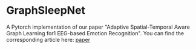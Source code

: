 # GraphSleepNet
A Pytorch implementation of our paper "Adaptive Spatial-Temporal Aware Graph Learning for1 EEG-based Emotion Recognition".
You can find the corresponding article here: [paper](url)
